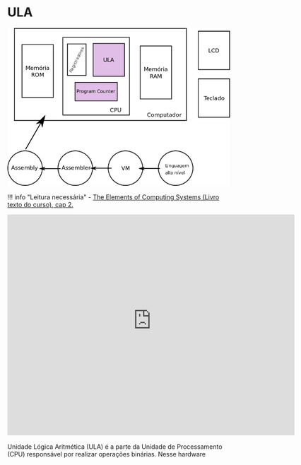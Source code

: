 # ULA

![](figs/D-ULA/D-sistema-ula.png)

!!! info "Leitura necessária"
    - [The Elements of Computing Systems (Livro texto do curso), cap 2.](https://b1391bd6-da3d-477d-8c01-38cdf774495a.filesusr.com/ugd/44046b_f0eaab042ba042dcb58f3e08b46bb4d7.pdf) 

<div style="text-align: center;" class="no-print"><embed src="https://b1391bd6-da3d-477d-8c01-38cdf774495a.filesusr.com/ugd/44046b_f0eaab042ba042dcb58f3e08b46bb4d7.pdf#page=7" width="650" height="500"></div>

Unidade Lógica Aritmética (ULA) é a parte da Unidade de Processamento (CPU) responsável por realizar operações binárias. Nesse hardware 



